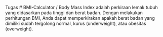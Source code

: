 Tugas # BMI-Calculator / Body Mass Index adalah perkiraan lemak tubuh yang didasarkan pada tinggi dan berat badan. Dengan melakukan perhitungan BMI, Anda dapat memperkirakan apakah berat badan yang dimiliki sudah tergolong normal, kurus (underweight), atau obesitas (overweight).
